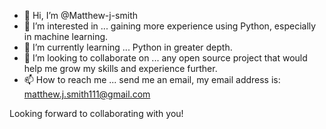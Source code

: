- 👋 Hi, I’m @Matthew-j-smith
- 👀 I’m interested in ... gaining more experience using Python, especially in machine learning.
- 🌱 I’m currently learning ... Python in greater depth.
- 💞️ I’m looking to collaborate on ... any open source project that would help me grow my skills and experience further.
- 📫 How to reach me ... send me an email, my email address is: matthew.j.smith111@gmail.com

Looking forward to collaborating with you!

<!---
Matthew-j-smith/Matthew-j-smith is a ✨ special ✨ repository because its `README.md` (this file) appears on your GitHub profile.
You can click the Preview link to take a look at your changes.
--->
